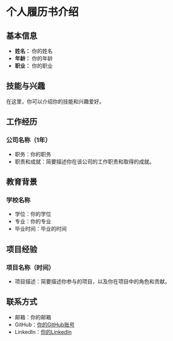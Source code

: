 # 个人履历书介绍

## 基本信息

- **姓名：** 你的姓名
- **年龄：** 你的年龄
- **职业：** 你的职业

## 技能与兴趣

在这里，你可以介绍你的技能和兴趣爱好。

## 工作经历

### 公司名称（1年）

- 职务：你的职务
- 职责和成就：简要描述你在该公司的工作职责和取得的成就。

## 教育背景

### 学校名称

- 学位：你的学位
- 专业：你的专业
- 毕业时间：毕业的时间

## 项目经验

### 项目名称（时间）

- 项目描述：简要描述你参与的项目，以及你在项目中的角色和贡献。

## 联系方式

- 邮箱：你的邮箱
- GitHub：[你的GitHub账号](https://github.com/你的GitHub账号)
- LinkedIn：[你的LinkedIn](https://www.linkedin.com/in/你的LinkedIn)

